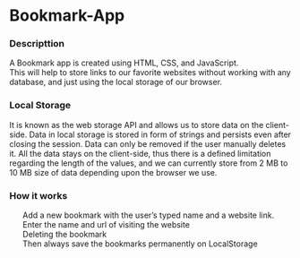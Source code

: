 # Bookmark-App

### Descripttion
A Bookmark app is created using HTML, CSS, and JavaScript. </br>
This will help to store links to our favorite websites without working with any database, and just using the local storage of our browser.

### Local Storage 
It is known as the web storage API and allows us to store data on the client-side. Data in local storage is stored in form of strings and persists even after closing the session.  Data can only be removed if the user manually deletes it.  All the data stays on the client-side, thus there is a defined limitation regarding the length of the values, and we can currently store from 2 MB to 10 MB size of data depending upon the browser we use.

### How it works
<ul>
Add a new bookmark with the user’s typed name and a website link.</br>
Enter the name and url of visiting the website</br>
Deleting the bookmark </br>
Then always save the bookmarks permanently on LocalStorage </br>
</ul>

